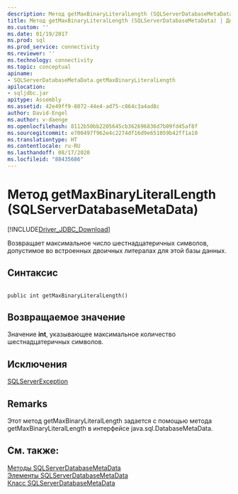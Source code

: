 ```yaml
---
description: Метод getMaxBinaryLiteralLength (SQLServerDatabaseMetaData)
title: Метод getMaxBinaryLiteralLength (SQLServerDatabaseMetaData) | Документация Майкрософт
ms.custom: ''
ms.date: 01/19/2017
ms.prod: sql
ms.prod_service: connectivity
ms.reviewer: ''
ms.technology: connectivity
ms.topic: conceptual
apiname:
- SQLServerDatabaseMetaData.getMaxBinaryLiteralLength
apilocation:
- sqljdbc.jar
apitype: Assembly
ms.assetid: 42e49ff9-8072-44e4-ad75-c864c3a4ad8c
author: David-Engel
ms.author: v-daenge
ms.openlocfilehash: 8112b50bb2205645cb362696836d7b09fd45af8f
ms.sourcegitcommit: e700497f962e4c2274df16d9e651059b42ff1a10
ms.translationtype: HT
ms.contentlocale: ru-RU
ms.lasthandoff: 08/17/2020
ms.locfileid: "88435686"
---
```

# <a name="getmaxbinaryliterallength-method-sqlserverdatabasemetadata"></a>Метод getMaxBinaryLiteralLength (SQLServerDatabaseMetaData)
[!INCLUDE[Driver_JDBC_Download](../../../includes/driver_jdbc_download.md)]

  Возвращает максимальное число шестнадцатеричных символов, допустимое во встроенных двоичных литералах для этой базы данных.  
  
## <a name="syntax"></a>Синтаксис  
  
```  
  
public int getMaxBinaryLiteralLength()  
```  
  
## <a name="return-value"></a>Возвращаемое значение  
 Значение **int**, указывающее максимальное количество шестнадцатеричных символов.  
  
## <a name="exceptions"></a>Исключения  
 [SQLServerException](../../../connect/jdbc/reference/sqlserverexception-class.md)  
  
## <a name="remarks"></a>Remarks  
 Этот метод getMaxBinaryLiteralLength задается с помощью метода getMaxBinaryLiteralLength в интерфейсе java.sql.DatabaseMetaData.  
  
## <a name="see-also"></a>См. также:  
 [Методы SQLServerDatabaseMetaData](../../../connect/jdbc/reference/sqlserverdatabasemetadata-methods.md)   
 [Элементы SQLServerDatabaseMetaData](../../../connect/jdbc/reference/sqlserverdatabasemetadata-members.md)   
 [Класс SQLServerDatabaseMetaData](../../../connect/jdbc/reference/sqlserverdatabasemetadata-class.md)  
  
  
